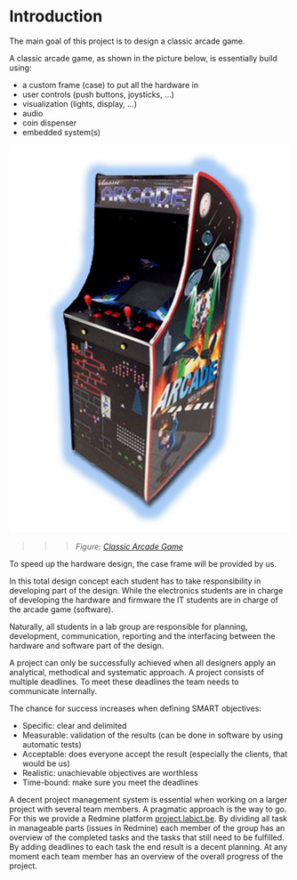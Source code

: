 # Introduction

The main goal of this project is to design a classic arcade game.

A classic arcade game, as shown in the picture below, is essentially build using:

* a custom frame (case) to put all the hardware in
* user controls (push buttons, joysticks, ...)
* visualization (lights, display, ...)
* audio
* coin dispenser
* embedded system(s)

![Classic Arcade Game](img/classic_arcade_game.png)
>>> *Figure: [Classic Arcade Game](img/classic_arcade_game.png)*

To speed up the hardware design, the case frame will be provided by us.

In this total design concept each student has to take responsibility in developing part of the design. While the electronics students are in charge of developing the hardware and firmware the IT students are in charge of the arcade game (software).

Naturally, all students in a lab group are responsible for planning, development, communication, reporting and the interfacing between the hardware and software part of the design.

A project can only be successfully achieved when all designers apply an analytical, methodical and systematic approach. A project consists of multiple deadlines. To meet these deadlines the team needs to communicate internally.

The chance for success increases when defining SMART objectives:

* Specific: clear and delimited
* Measurable: validation of the results (can be done in software by using automatic tests)
* Acceptable: does everyone accept the result (especially the clients, that would be us)
* Realistic: unachievable objectives are worthless
* Time-bound: make sure you meet the deadlines

A decent project management system is essential when working on a larger project with several team members. A pragmatic approach is the way to go. For this we provide a Redmine platform [project.labict.be](http://project.labict.be). By dividing all task in manageable parts (issues in Redmine) each member of the group has an overview of the completed tasks and the tasks that still need to be fulfilled. By adding deadlines to each task the end result is a decent planning. At any moment each team member has an overview of the overall progress of the project.
